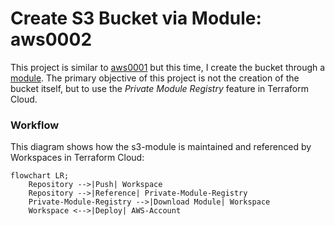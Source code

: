 # Create S3 Bucket via Module: aws0002
This project is similar to [aws0001](../aws0001/) but this time, I create the bucket through a [module](https://github.com/carlos-castillo-a/s3-module). The primary objective of this project is not the creation of the bucket itself, but to use the _Private Module Registry_ feature in Terraform Cloud.

### Workflow
This diagram shows how the s3-module is maintained and referenced by Workspaces in Terraform Cloud:

```mermaid
flowchart LR;
    Repository -->|Push| Workspace
    Repository -->|Reference| Private-Module-Registry
    Private-Module-Registry -->|Download Module| Workspace
    Workspace <-->|Deploy| AWS-Account
```